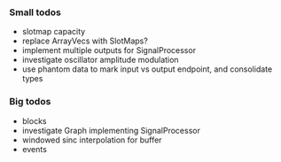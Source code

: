 ### Small todos
- slotmap capacity
- replace ArrayVecs with SlotMaps?
- implement multiple outputs for SignalProcessor
- investigate oscillator amplitude modulation
- use phantom data to mark input vs output endpoint, and consolidate types

### Big todos
- blocks
- investigate Graph implementing SignalProcessor
- windowed sinc interpolation for buffer
- events
